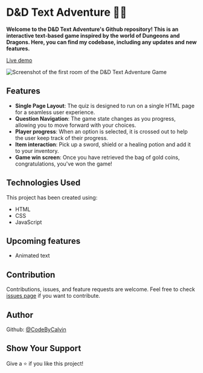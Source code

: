 # D&D Text Adventure 🧙‍♂️

<strong>Welcome to the D&D Text Adventure's Github repository! This is an interactive text-based game inspired by the world of Dungeons and Dragons. Here, you can find my codebase, including any updates and new features.</strong>

[Live demo](https://codebycalvin.github.io/DnD-Text-Adventure/)

![Screenshot of the first room of the D&D Text Adventure Game](https://i.imgur.com/dcLyXap.png)

## Features

- **Single Page Layout**: The quiz is designed to run on a single HTML page for a seamless user experience.
- **Question Navigation**: The game state changes as you progress, allowing you to move forward with your choices.
- **Player progress**: When an option is selected, it is crossed out to help the user keep track of their progress.
- **Item interaction**: Pick up a sword, shield or a healing potion and add it to your inventory.
- **Game win screen**: Once you have retrieved the bag of gold coins, congratulations, you've won the game!

## Technologies Used

This project has been created using:

- HTML
- CSS
- JavaScript

## Upcoming features
- Animated text 

## Contribution

Contributions, issues, and feature requests are welcome. Feel free to check [issues page](https://github.com/CodeByCalvin/DnD-Text-Adventure/issues) if you want to contribute.

## Author

Github: [@CodeByCalvin](https://github.com/CodeByCalvin)

## Show Your Support

Give a ⭐️ if you like this project!
